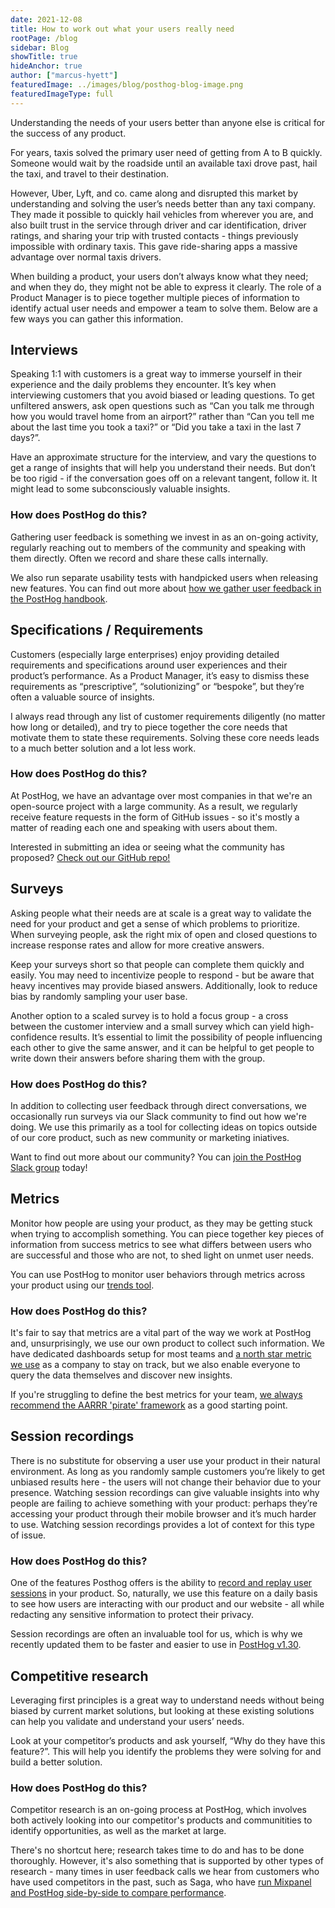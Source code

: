 ```yaml
---
date: 2021-12-08
title: How to work out what your users really need
rootPage: /blog
sidebar: Blog
showTitle: true
hideAnchor: true
author: ["marcus-hyett"]
featuredImage: ../images/blog/posthog-blog-image.png
featuredImageType: full
---
```


Understanding the needs of your users better than anyone else is critical for the success of any product.

For years, taxis solved the primary user need of getting from A to B quickly. Someone would wait by the roadside until an available taxi drove past, hail the taxi, and travel to their destination. 

However, Uber, Lyft, and co. came along and disrupted this market by understanding and solving the user’s needs better than any taxi company. They made it possible to quickly hail vehicles from wherever you are, and also built trust in the service through driver and car identification, driver ratings, and sharing your trip with trusted contacts - things previously impossible with ordinary taxis. This gave ride-sharing apps a massive advantage over normal taxis drivers.

When building a product, your users don’t always know what they need; and when they do, they might not be able to express it clearly. The role of a Product Manager is to piece together multiple pieces of information to identify actual user needs and empower a team to solve them. Below are a few ways you can gather this information.

## Interviews
Speaking 1:1 with customers is a great way to immerse yourself in their experience and the daily problems they encounter. It’s key when interviewing customers that you avoid biased or leading questions. To get unfiltered answers, ask open questions such as “Can you talk me through how you would travel home from an airport?” rather than “Can you tell me about the last time you took a taxi?” or “Did you take a taxi in the last 7 days?”.

Have an approximate structure for the interview, and vary the questions to get a range of insights that will help you understand their needs. But don’t be too rigid - if the conversation goes off on a relevant tangent, follow it. It might lead to some subconsciously valuable insights.

### How does PostHog do this?
Gathering user feedback is something we invest in as an on-going activity, regularly reaching out to members of the community and speaking with them directly. Often we record and share these calls internally. 

We also run separate usability tests with handpicked users when releasing new features. You can find out more about [how we gather user feedback in the PostHog handbook](/handbook/product/user-feedback).

## Specifications / Requirements 
Customers (especially large enterprises) enjoy providing detailed requirements and specifications around user experiences and their product’s performance. As a Product Manager, it’s easy to dismiss these requirements as “prescriptive”, “solutionizing” or “bespoke”, but they’re often a valuable source of insights.

I always read through any list of customer requirements diligently (no matter how long or detailed), and try to piece together the core needs that motivate them to state these requirements. Solving these core needs leads to a much better solution and a lot less work.

### How does PostHog do this?
At PostHog, we have an advantage over most companies in that we're an open-source project with a large community. As a result, we regularly receive feature requests in the form of GitHub issues - so it's mostly a matter of reading each one and speaking with users about them. 

Interested in submitting an idea or seeing what the community has proposed? [Check out our GitHub repo!](https://github.com/PostHog/posthog/issues?q=is%3Aissue+is%3Aopen+label%3Aenhancement)

## Surveys
Asking people what their needs are at scale is a great way to validate the need for your product and get a sense of which problems to prioritize. When surveying people, ask the right mix of open and closed questions to increase response rates and allow for more creative answers.

Keep your surveys short so that people can complete them quickly and easily. You may need to incentivize people to respond - but be aware that heavy incentives may provide biased answers. Additionally, look to reduce bias by randomly sampling your user base.

Another option to a scaled survey is to hold a focus group - a cross between the customer interview and a small survey which can yield high-confidence results. It’s essential to limit the possibility of people influencing each other to give the same answer, and it can be helpful to get people to write down their answers before sharing them with the group.

### How does PostHog do this?
In addition to collecting user feedback through direct conversations, we occasionally run surveys via our Slack community to find out how we're doing. We use this primarily as a tool for collecting ideas on topics outside of our core product, such as new community or marketing iniatives. 

Want to find out more about our community? You can [join the PostHog Slack group](/slack) today!

## Metrics
Monitor how people are using your product,  as they may be getting stuck when trying to accomplish something. You can piece together key pieces of information from success metrics to see what differs between users who are successful and those who are not, to shed light on unmet user needs.

You can use PostHog to monitor user behaviors through metrics across your product using our [trends tool](/product-features/trends).

### How does PostHog do this?
It's fair to say that metrics are a vital part of the way we work at PostHog and, unsurprisingly, we use our own product to collect such information. We have dedicated dashboards setup for most teams and [a north star metric we use](/blog/north-star-metrics) as a company to stay on track, but we also enable everyone to query the data themselves and discover new insights.

If you're struggling to define the best metrics for your team, [we always recommend the AARRR 'pirate' framework](/docs/tutorials/aarrr-framework) as a good starting point. 

## Session recordings
There is no substitute for observing a user use your product in their natural environment. As long as you randomly sample customers you’re likely to get unbiased results here - the users will not change their behavior due to your presence. Watching session recordings can give valuable insights into why people are failing to achieve something with your product: perhaps they’re accessing your product through their mobile browser and it’s much harder to use. Watching session recordings provides a lot of context for this type of issue. 

### How does PostHog do this?
One of the features Posthog offers is the ability to [record and replay user sessions](/docs/user-guides/session-recording) in your product. So, naturally, we use this feature on a daily basis to see how users are interacting with our product and our website - all while redacting any sensitive information to protect their privacy. 

Session recordings are often an invaluable tool for us, which is why we recently updated them to be faster and easier to use in [PostHog v1.30](/blog/the-posthog-array-1-30-0).

## Competitive research
Leveraging first principles is a great way to understand needs without being biased by current market solutions, but looking at these existing solutions can help you validate and understand your users’ needs.

Look at your competitor’s products and ask yourself, “Why do they have this feature?”. This will help you identify the problems they were solving for and build a better solution.

### How does PostHog do this?
Competitor research is an on-going process at PostHog, which involves both actively looking into our competitor's products and communitities to identify opportunities, as well as the market at large. 

There's no shortcut here; research takes time to do and has to be done thoroughly. However, it's also something that is supported by other types of research - many times in user feedback calls we hear from customers who have used competitors in the past, such as Saga, who have [run Mixpanel and PostHog side-by-side to compare performance](/customers/saga). 
